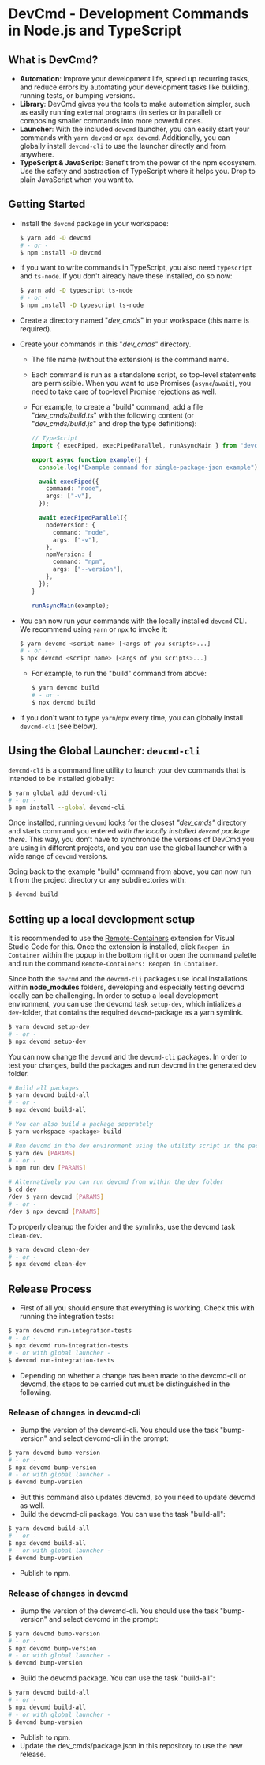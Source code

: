 # DevCmd - Development Commands in Node.js and TypeScript

## What is DevCmd?

- **Automation**: Improve your development life, speed up recurring tasks, and reduce errors by automating your development tasks like building, running tests, or bumping versions.
- **Library**: DevCmd gives you the tools to make automation simpler, such as easily running external programs (in series or in parallel) or composing smaller commands into more powerful ones.
- **Launcher**: With the included `devcmd` launcher, you can easily start your commands with `yarn devcmd` or `npx devcmd`. Additionally, you can globally install `devcmd-cli` to use the launcher directly and from anywhere.
- **TypeScript & JavaScript**: Benefit from the power of the npm ecosystem. Use the safety and abstraction of TypeScript where it helps you. Drop to plain JavaScript when you want to.

## Getting Started

- Install the `devcmd` package in your workspace:

  ```sh
  $ yarn add -D devcmd
  # - or -
  $ npm install -D devcmd
  ```

- If you want to write commands in TypeScript, you also need `typescript` and `ts-node`. If you don't already have these installed, do so now:

  ```sh
  $ yarn add -D typescript ts-node
  # - or -
  $ npm install -D typescript ts-node
  ```

- Create a directory named "_dev_cmds_" in your workspace (this name is required).

- Create your commands in this "_dev_cmds_" directory.

  - The file name (without the extension) is the command name.

  - Each command is run as a standalone script, so top-level statements are permissible. When you want to use Promises (`async`/`await`), you need to take care of top-level Promise rejections as well.

  - For example, to create a "build" command, add a file "_dev_cmds/build.ts_" with the following content (or "_dev_cmds/build.js_" and drop the type definitions):

    ```ts
    // TypeScript
    import { execPiped, execPipedParallel, runAsyncMain } from "devcmd";

    export async function example() {
      console.log("Example command for single-package-json example");

      await execPiped({
        command: "node",
        args: ["-v"],
      });

      await execPipedParallel({
        nodeVersion: {
          command: "node",
          args: ["-v"],
        },
        npmVersion: {
          command: "npm",
          args: ["--version"],
        },
      });
    }

    runAsyncMain(example);
    ```

- You can now run your commands with the locally installed `devcmd` CLI. We recommend using `yarn` or `npx` to invoke it:

  ```sh
  $ yarn devcmd <script name> [<args of you scripts>...]
  # - or -
  $ npx devcmd <script name> [<args of you scripts>...]
  ```

  - For example, to run the "build" command from above:

    ```sh
    $ yarn devcmd build
    # - or -
    $ npx devcmd build
    ```

- If you don't want to type `yarn`/`npx` every time, you can globally install `devcmd-cli` (see below).

## Using the Global Launcher: `devcmd-cli`

`devcmd-cli` is a command line utility to launch your dev commands that is intended to be installed globally:

```sh
$ yarn global add devcmd-cli
# - or -
$ npm install --global devcmd-cli
```

Once installed, running `devcmd` looks for the closest _"dev_cmds"_ directory and starts command you entered _with the locally installed `devcmd` package there_. This way, you don't have to synchronize the versions of DevCmd you are using in different projects, and you can use the global launcher with a wide range of `devcmd` versions.

Going back to the example "build" command from above, you can now run it from the project directory or any subdirectories with:

```sh
$ devcmd build
```

## Setting up a local development setup

It is recommended to use the [Remote-Containers](https://marketplace.visualstudio.com/items?itemName=ms-vscode-remote.remote-containers) extension for Visual Studio Code for this. Once the extension is installed,
click `Reopen in Container` within the popup in the bottom right or open the command palette and run the command `Remote-Containers: Reopen in Container`.

Since both the `devcmd` and the `devcmd-cli` packages use local installations within **node_modules** folders,
developing and especially testing devcmd locally can be challenging. In order to setup a local development
environment, you can use the devcmd task `setup-dev`, which intializes a `dev`-folder, that contains the required `devcmd`-package as a yarn symlink.

```sh
$ yarn devcmd setup-dev
# - or -
$ npx devcmd setup-dev
```

You can now change the `devcmd` and the `devcmd-cli` packages. In order to test your changes, build the packages and run
devcmd in the generated dev folder.

```sh
# Build all packages
$ yarn devcmd build-all
# - or -
$ npx devcmd build-all

# You can also build a package seperately
$ yarn workspace <package> build

# Run devcmd in the dev environment using the utility script in the package.json
$ yarn dev [PARAMS]
# - or -
$ npm run dev [PARAMS]

# Alternatively you can run devcmd from within the dev folder
$ cd dev
/dev $ yarn devcmd [PARAMS]
# - or -
/dev $ npx devcmd [PARAMS]
```

To properly cleanup the folder and the symlinks, use the devcmd task `clean-dev`.

```sh
$ yarn devcmd clean-dev
# - or -
$ npx devcmd clean-dev
```

## Release Process

- First of all you should ensure that everything is working. Check this with running the integration tests:
```sh
$ yarn devcmd run-integration-tests
# - or -
$ npx devcmd run-integration-tests
# - or with global launcher -
$ devcmd run-integration-tests
```
- Depending on whether a change has been made to the devcmd-cli or devcmd, the steps to be carried out must be distinguished in the following.

### Release of changes in devcmd-cli

- Bump the version of the devcmd-cli. You should use the task "bump-version" and select devcmd-cli in the prompt:
```sh
$ yarn devcmd bump-version
# - or -
$ npx devcmd bump-version
# - or with global launcher -
$ devcmd bump-version
```
- But this command also updates devcmd, so you need to update devcmd as well.
- Build the devcmd-cli package. You can use the task "build-all":
```sh
$ yarn devcmd build-all
# - or -
$ npx devcmd build-all
# - or with global launcher -
$ devcmd bump-version
```
- Publish to npm.


### Release of changes in devcmd

- Bump the version of the devcmd-cli. You should use the task "bump-version" and select devcmd in the prompt:
```sh
$ yarn devcmd bump-version
# - or -
$ npx devcmd bump-version
# - or with global launcher -
$ devcmd bump-version
```
- Build the devcmd package. You can use the task "build-all":
```sh
$ yarn devcmd build-all
# - or -
$ npx devcmd build-all
# - or with global launcher -
$ devcmd bump-version
```
- Publish to npm.
- Update the dev_cmds/package.json in this repository to use the new release.
